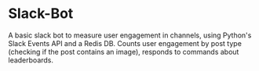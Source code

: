 # Slack-Bot

A basic slack bot to measure user engagement in channels, using Python's Slack Events API and a Redis DB. Counts user engagement by post type (checking if the post contains an image), responds to commands about leaderboards.
